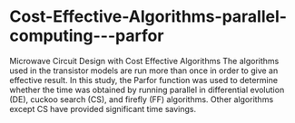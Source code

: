 # Cost-Effective-Algorithms-parallel-computing---parfor
Microwave Circuit Design with Cost Effective Algorithms
The algorithms used in the transistor models are run more than once in order to give an effective result. In this study, the Parfor function was used to determine whether the time was obtained by running parallel in differential evolution (DE), cuckoo search (CS), and firefly (FF) algorithms. Other algorithms except CS have provided significant time savings.
